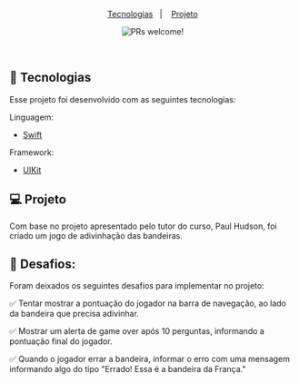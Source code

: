 <p align="center">
  <a href="#-tecnologias">Tecnologias</a>&nbsp;&nbsp;&nbsp;|&nbsp;&nbsp;&nbsp;
  <a href="#-projeto">Projeto</a>
</p>

<p align="center">
 <img src="https://img.shields.io/static/v1?label=PRs&message=welcome&color=49AA26&labelColor=000000" alt="PRs welcome!" />
</p>

<br>













## 🚀 Tecnologias

Esse projeto foi desenvolvido com as seguintes tecnologias:

Linguagem:

- [Swift](https://www.swift.org/)

Framework:

- [UIKit](https://developer.apple.com/documentation/uikit)


## 💻 Projeto

<p align="left">
Com base no projeto apresentado pelo tutor do curso, Paul Hudson, foi criado um jogo de adivinhação das bandeiras.
</p>


## 👊 Desafios:

<p align="left">
Foram deixados os seguintes desafios para implementar no projeto:
</p>


✅ Tentar mostrar a pontuação do jogador na barra de navegação, ao lado da bandeira que precisa adivinhar.

✅ Mostrar um alerta de game over após 10 perguntas, informando a pontuação final do jogador.

✅ Quando o jogador errar a bandeira, informar o erro com uma mensagem informando algo do tipo "Errado! Essa é a bandeira da França."



